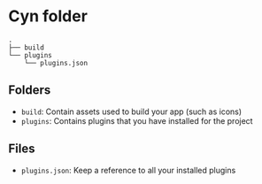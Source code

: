 # Cyn folder

```
.
├── build
└── plugins
    └── plugins.json
```

## Folders
- `build`: Contain assets used to build your app (such as icons) 
- `plugins`: Contains plugins that you have installed for the project

## Files
- `plugins.json`: Keep a reference to all your installed plugins
